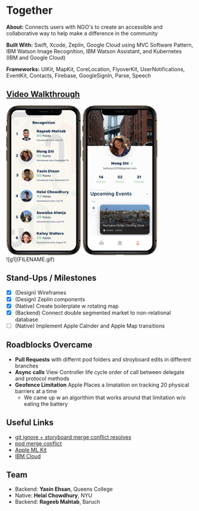 # Together

**About:** Connects users with NGO's to create an accessible and collaborative way to help make a difference in the community

**Built With:** Swift, Xcode, Zeplin, Google Cloud using MVC Software Pattern, IBM Watson Image Recognition, IBM Watson Assistant, and Kubernetes (IBM and Google Cloud)

**Frameworks:** UIKit, MapKit, CoreLocation, FlyoverKit, UserNotifications, EventKit, Contacts, Firebase, GoogleSignIn, Parse, Speech



## [Video Walkthrough](https://drive.google.com/file/d/15Emb15vuooPL-Ng8_mLbU2g3ckXF1Lmp/view?usp=sharing)
<div style="display: inline-block;">
  <img src="t2.png"  width="200">
  <img src="t3.png"  width="200">
  <!-- <img src="assets/"  width="295"> -->
  <!-- <img src="assets/"  width="400"> -->
</div><br/>
![g1](FILENAME.gif)

## Stand-Ups / Milestones
- [x] (Design) Wireframes
- [x] (Design) Zeplin components
- [x] (Native) Create boilerplate w rotating map
- [x] (Backend) Connect double segmented market to non-relational database
- [ ] (Native) Implement Apple Calnder and Apple Map transitions

## Roadblocks Overcame
- **Pull Requests** with differnt pod folders and stroyboard edits in different branches
- **Async calls** View Controller life cycle order of call between delegate and protocol methods
- **Geofence Limitation** Apple Places a limatation on tracking 20 physical barriers at a time
    - We came up w an algorithim that works around that limitation w/o eating the battery

## Useful Links
- [git ignore + storyboard merge conflict resolves](https://guides.codepath.com/ios/Using-Git-with-Terminal)
- [pod merge conflict](https://medium.com/@amlcurran/how-to-deal-with-conflicts-in-pod-folders-2eb9fa20f465)
- [Apple ML Kit](https://www.youtube.com/watch?v=p6GA8ODlnX0)
- [IBM Cloud](https://cloud.ibm.com/)



## Team
- Backend: **Yasin Ehsan**, Queens College
- Native: **Helal Chowdhury**, NYU
- Backend: **Rageeb Mahtab**, Baruch
